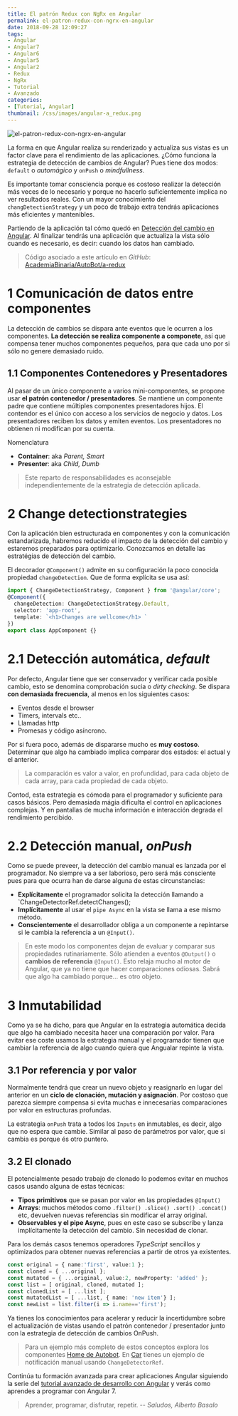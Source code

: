 ```yaml
---
title: El patrón Redux con NgRx en Angular
permalink: el-patron-redux-con-ngrx-en-angular
date: 2018-09-28 12:09:27
tags:  
- Angular
- Angular7
- Angular6
- Angular5
- Angular2
- Redux
- NgRx
- Tutorial
- Avanzado
categories:
- [Tutorial, Angular] 
thumbnail: /css/images/angular-a_redux.png
---
```


![el-patron-redux-con-ngrx-en-angular](/images/tutorial-angular-a_redux.png)

La forma en que Angular realiza su renderizado y actualiza sus vistas es un factor clave para el rendimiento de las aplicaciones. ¿Cómo funciona la estrategia de detección de cambios de Angular? Pues tiene dos modos: `default` o *automágico* y `onPush` o *mindfullness*.

Es importante tomar consciencia porque es costoso realizar la detección más veces de lo necesario y porque no hacerlo suficientemente implica no ver resultados reales. Con un mayor conocimiento del `changDetectionStrategy` y un poco de trabajo extra tendrás aplicaciones más eficientes y mantenibles.


<!-- more -->

Partiendo de la aplicación tal cómo quedó en [Detección del cambio en Angular](../deteccion-del-cambio-en-Angular/). Al finalizar tendrás una aplicación que actualiza la vista sólo cuando es necesario, es decir: cuando los datos han cambiado.

> Código asociado a este artículo en _GitHub_: [AcademiaBinaria/AutoBot/a-redux](https://github.com/AcademiaBinaria/autobot/tree/a-redux)


# 1 Comunicación de datos entre componentes

La detección de cambios se dispara ante eventos que le ocurren a los componentes. **La detección se realiza componente a componete**, así que compensa tener muchos componentes pequeños, para que cada uno por si sólo no genere demasiado ruido.

## 1.1 Componentes Contenedores y Presentadores

Al pasar de un único componente a varios mini-componentes, se propone usar **el patrón contenedor / presentadores**. Se mantiene un componente padre que contiene múltiples componentes presentadores hijos. El contendor es el único con acceso a los servicios de negocio y datos. Los presentadores reciben los datos y emiten eventos. Los presentadores no obtienen ni modifican por su cuenta.

Nomenclatura
- **Container**: aka *Parent, Smart* 
- **Presenter**: aka *Child, Dumb*

> Este reparto de responsabilidades es aconsejable independientemente de la estrategia de detección aplicada.

# 2 Change detectionstrategies

Con la aplicación bien estructurada en componentes y con la comunicación estandarizada, habremos reducido el impacto de la detección del cambio y estaremos preparados para optimizarlo. Conozcamos en detalle las estratégias de detección del cambio.

El decorador `@Component()` admite en su configuración la poco conocida propiedad `changeDetection`. Que de forma explícita se usa así:

``` typescript
import { ChangeDetectionStrategy, Component } from '@angular/core';
@Component({
  changeDetection: ChangeDetectionStrategy.Default,
  selector: 'app-root',
  template: `<h1>Changes are wellcome</h1> `
})
export class AppComponent {}
```

# 2.1 Detección automática, *default*

Por defecto, Angular tiene que ser conservador y verificar cada posible cambio, esto se denomina comprobación sucia o *dirty checking*. Se dispara **con demasiada frecuencia**, al menos en los siguientes casos: 

- Eventos desde el browser
- Timers, intervals etc..
- Llamadas http
- Promesas y código asíncrono.

Por si fuera poco, además de dispararse mucho es **muy costoso**. Determinar que algo ha cambiado implica comparar dos estados: el actual y el anterior.

> La comparación es valor a valor, en profundidad, para cada objeto de cada array, para cada propiedad de cada objeto.

Contod, esta estrategia es cómoda para el programador y suficiente para casos básicos. Pero demasiada mágia dificulta el control en aplicaciones complejas. Y en pantallas de mucha información e interacción degrada el rendimiento percibido.

# 2.2 Detección manual, *onPush*

Como se puede preveer, la detección del cambio manual es lanzada por el programador. No siempre va a ser laborioso, pero será más consciente pues para que ocurra han de darse alguna de estas circunstancias:

- **Explícitamente** el programador solicita la detección llamando a `ChangeDetectorRef.detectChanges();
- **Implícitamente** al usar el `pipe Async` en la vista se llama a ese mismo método.
- **Conscientemente** el desarrollador obliga a un componente a repintarse si le cambia la referencia a un `@Input()`.

> En este modo los componentes dejan de evaluar y comparar sus propiedades rutinariamente. Sólo atienden a eventos `@Output()` o **cambios de referencia** `@Input()`. Esto relaja mucho al motor de Angular, que ya no tiene que hacer comparaciones odiosas. Sabrá que algo ha cambiado porque... es otro objeto. 

# 3 Inmutabilidad

Como ya se ha dicho, para que Angular en la estrategia automática decida que algo ha cambiado necesita hacer una comparación por valor. Para evitar ese coste usamos la estrategia manual y el programador tienen que cambiar la referencia de algo cuando quiera que Angualar repinte la vista. 

## 3.1 Por referencia y por valor

Normalmente tendrá que crear un nuevo objeto y reasignarlo en lugar del anterior en un **ciclo de clonación, mutación y asignación**. Por costoso que parezca siempre compensa si evita muchas e innecesarias comparaciones por valor en estructuras profundas.

La estrategia `onPush` trata a todos los `Inputs` en inmutables, es decir, algo que no espera que cambie. Similar al paso de parámetros por valor, que si cambia es porque és otro puntero.

## 3.2 El clonado
El potencialmente pesado trabajo de clonado lo podemos evitar en muchos casos usando alguna de estas técnicas:

- **Tipos primitivos** que se pasan por valor en las propiedades `@Input()`
- **Arrays**: muchos métodos como `.filter() .slice() .sort() .concat()` etc, devuelven nuevas referencias sin modificar el array original.
- **Observables y el pipe Async**, pues en este caso se subscribe y lanza implícitamente la detección del cambio. Sin necesidad de clonar.

Para los demás casos tenemos operadores *TypeScript* sencillos y optimizados para obtener nuevas referencias a partir de otros ya existentes.

```typescript
const original = { name:'first', value:1 };
const cloned = { ...original };
const mutated = { ...original, value:2, newProperty: 'added' };
const list = [ original, cloned, mutated ];
const clonedList = [ ...list ];
const mutatedList = [ ...list, { name: 'new item'} ];
const newList = list.filter(i => i.name=='first');
```


Ya tienes los conocimientos para acelerar y reducir la incertidumbre sobre el actualización de vistas usando el patrón contenedor / presentador junto con la estrategia de detección de cambios OnPush.

> Para un ejemplo más completo de estos conceptos explora los componentes [Home de Autobot](https://github.com/AcademiaBinaria/autobot/tree/9-change/src/app/home). En [Car](https://github.com/AcademiaBinaria/autobot/tree/9-change/src/app/car) tienes un ejemplo de notificación manual usando `ChangeDetectorRef`.

Continúa tu formación avanzada para crear aplicaciones Angular siguiendo la serie del [tutorial avanzado de desarrollo con Angular](../tag/Avanzado/) y verás como aprendes a programar con Angular 7.

> Aprender, programar, disfrutar, repetir.
> -- <cite>Saludos, Alberto Basalo</cite>
